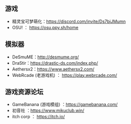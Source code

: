 ## 游戏
+ 精灵宝可梦萌化：https://discord.com/invite/Ds7bjJMumn
+ OSU! ： https://osu.ppy.sh/home

## 模拟器
+ DeSmuME：http://desmume.org/
+ DraStir：https://drastic-ds.com/index.php/
+ Aethersx2：https://www.aethersx2.com/
+ WebRcade (老游戏机) ： https://play.webrcade.com/
## 游戏资源论坛
+ GameBanana (游戏模组) ：https://gamebanana.com/
+ 初音社 ：https://www.mikuclub.win/
+ itch corp ： https://itch.io/
